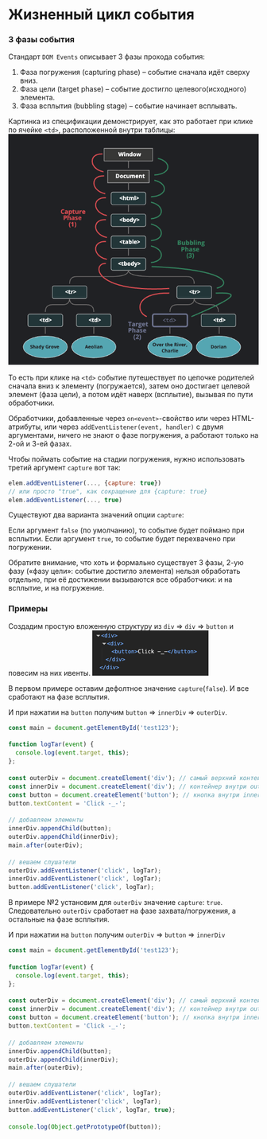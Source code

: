 # Жизненный цикл события

### 3 фазы события

Стандарт `DOM Events` описывает 3 фазы прохода события:

1) Фаза погружения (capturing phase) – событие сначала идёт сверху вниз.
2) Фаза цели (target phase) – событие достигло целевого(исходного) элемента.
3) Фаза всплытия (bubbling stage) – событие начинает всплывать.

Картинка из спецификации демонстрирует, как это работает при клике по ячейке `<td>`, расположенной внутри таблицы:
![lifecycle](./assets/lifecycle.png)

То есть при клике на `<td>` событие путешествует по цепочке родителей сначала вниз к элементу (погружается), затем оно достигает целевой элемент (фаза цели), а потом идёт наверх (всплытие), вызывая по пути обработчики.

Обработчики, добавленные через `on<event>`-свойство или через HTML-атрибуты, или через `addEventListener(event, handler)` с двумя аргументами, ничего не знают о фазе погружения, а работают только на 2-ой и 3-ей фазах.

Чтобы поймать событие на стадии погружения, нужно использовать третий аргумент `capture` вот так:

```js
elem.addEventListener(..., {capture: true})
// или просто "true", как сокращение для {capture: true}
elem.addEventListener(..., true)
```

Существуют два варианта значений опции `capture`:

Если аргумент `false` (по умолчанию), то событие будет поймано при всплытии.
Если аргумент `true`, то событие будет перехвачено при погружении.

Обратите внимание, что хоть и формально существует 3 фазы, 2-ую фазу («фазу цели»: событие достигло элемента) нельзя обработать отдельно, при её достижении вызываются все обработчики: и на всплытие, и на погружение.

### Примеры
Создадим простую вложенную структуру из `div` => `div` => `button` и повесим на них ивенты.
![example](./assets/example.png)

В первом примере оставим дефолтное значение `capture`(`false`). И все сработают на фазе всплытия.

И при нажатии на `button` получим `button` => `innerDiv` => `outerDiv`.

```js
const main = document.getElementById('test123');

function logTar(event) {
  console.log(event.target, this);
};

const outerDiv = document.createElement('div'); // самый верхний контейнер
const innerDiv = document.createElement('div'); // контейнер внутри outerDiv
const button = document.createElement('button'); // кнопка внутри innerDiv
button.textContent = 'Click -_-';

// добавляем элементы
innerDiv.appendChild(button);
outerDiv.appendChild(innerDiv);
main.after(outerDiv);

// вешаем слушатели
outerDiv.addEventListener('click', logTar);
innerDiv.addEventListener('click', logTar);
button.addEventListener('click', logTar);
```

В примере №2 установим для `outerDiv` значение `capture`: `true`. Следовательно `outerDiv` сработает на фазе захвата/погружения, а остальные на фазе всплытия.

И при нажатии на `button` получим `outerDiv` => `button` => `innerDiv`

```js
const main = document.getElementById('test123');

function logTar(event) {
  console.log(event.target, this);
};

const outerDiv = document.createElement('div'); // самый верхний контейнер
const innerDiv = document.createElement('div'); // контейнер внутри outerDiv
const button = document.createElement('button'); // кнопка внутри innerDiv
button.textContent = 'Click -_-';

// добавляем элементы
innerDiv.appendChild(button);
outerDiv.appendChild(innerDiv);
main.after(outerDiv);

// вешаем слушатели
outerDiv.addEventListener('click', logTar);
innerDiv.addEventListener('click', logTar);
button.addEventListener('click', logTar, true);

console.log(Object.getPrototypeOf(button));
```
